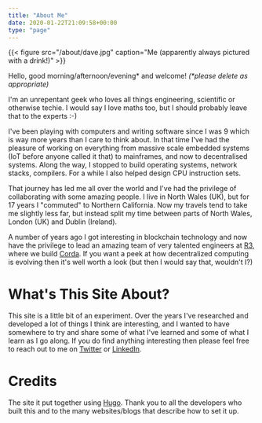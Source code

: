 ```yaml
---
title: "About Me"
date: 2020-01-22T21:09:58+00:00
type: "page"
---
```

{{< figure src="/about/dave.jpg" caption="Me (apparently always pictured with a drink!)" >}}

Hello, good morning/afternoon/evening\* and welcome! _(\*please delete as appropriate)_

I'm an unrepentant geek who loves all things engineering, scientific or otherwise techie.  I would say I love maths
too, but I should probably leave that to the experts :-)

I've been playing with computers and writing software since I was 9 which is way more years than I care to think about.
In that time I've had the pleasure of working on everything from massive scale embedded systems (IoT before anyone called
it that) to mainframes, and now to decentralised systems.  Along the way, I stopped to build operating systems,
network stacks, compilers.  For a while I also helped design CPU instruction sets.

That journey has led me all over the world and I've had the privilege of collaborating with some amazing people.  I live
in North Wales (UK), but for 17 years I "commuted" to Northern California.  Now my travels tend to take me slightly
less far, but instead split my time between parts of North Wales, London (UK) and Dublin (Ireland).

A number of years ago I got interesting in blockchain technology and now have the privilege to lead an amazing team of
very talented engineers at [R3](http://r3.com), where we build [Corda](http://corda.net).  If you want a peek at how
decentralized computing is evolving then it's well worth a look (but then I would say that, wouldn't I?)

# What's This Site About?

This site is a little bit of an experiment.  Over the years I've researched and developed a lot of things I think are
interesting, and I wanted to have somewhere to try and share some of what I've learned and some of what I learn as I go along.
If you do find anything interesting then please feel free to reach out to me on [Twitter](http://twitter.com/hashingitcom)
or [LinkedIn](http://linkedin.com/in/davejh/).

# Credits

The site it put together using [Hugo](http://gohugo.io).  Thank you to all the developers who built this and to the
many websites/blogs that describe how to set it up.
